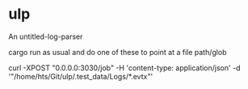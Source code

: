 # ulp
An untitled-log-parser

cargo run as usual and do one of these to point at a file path/glob

curl -XPOST "0.0.0.0:3030/job" -H 'content-type: application/json' -d '"/home/hts/Git/ulp/.test_data/Logs/*.evtx"'